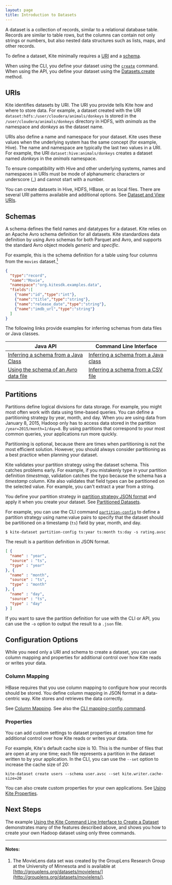 ```yaml
---
layout: page
title: Introduction to Datasets
---
```


A dataset is a collection of records, similar to a relational database table. Records are similar to table rows, but the columns can contain not only strings or numbers, but also nested data structures such as lists, maps, and other records.

To define a dataset, Kite minimally requires a [URI](#uris) and a [schema](#schemas).

When using the CLI, you define your dataset using the [`create`][create] command. When using the API, you define your dataset using the [Datasets.create][datasets-create] method.

[create]:{{site.baseurl}}/cli-reference.html#create
[datasets-create]:{{site.baseurl}}/apidocs/org/kitesdk/data/Datasets.html#create(java.net.URI,%20org.kitesdk.data.DatasetDescriptor)

## URIs

Kite identifies datasets by URI. The URI you provide tells Kite how and where to store data. For example, a dataset created with the URI `dataset:hdfs:/user/cloudera/animals/donkeys` is stored in the `/user/cloudera/animals/donkeys` directory in HDFS, with _animals_ as the namespace and _donkeys_ as the dataset name.

URIs also define a name and namespace for your dataset. Kite uses these values when the underlying system has the same concept (for example, Hive). The name and namespace are typically the last two values in a URI. For example, the URI `dataset:hive:animals/donkeys` creates a dataset named _donkeys_ in the _animals_ namespace.

To ensure compatibility with Hive and other underlying systems, names and namespaces in URIs must be mode of alphanumeric characters or underscore (\_) and cannot start with a number.

You can create datasets in Hive, HDFS, HBase, or as local files. There are several URI patterns available and additional options. See [Dataset and View URIs][uris].

[list]: {{site.baseurl}}/apidocs/org/kitesdk/data/Datasets.html#list(java.net.URI)
[uris]:{{site.baseurl}}/URIs.html

## Schemas

A schema defines the field names and datatypes for a dataset. Kite relies on an Apache Avro schema definition for all datasets. Kite standardizes data definition by using Avro schemas for both Parquet and Avro, and supports the standard Avro object models _generic_ and _specific_.

For example, this is the schema definition for a table using four columns from the `movies` dataset.[<sup>1</sup>](#notes)

```json
{
  "type":"record",
  "name":"Movie",
  "namespace":"org.kitesdk.examples.data",
  "fields":[
    {"name":"id","type":"int"},
    {"name":"title","type":"string"},
    {"name":"release_date","type":"string"},
    {"name":"imdb_url","type":"string"}
  ]
}
```

The following links provide examples for inferring schemas from data files or Java classes.

| Java API                                                      | Command Line Interface |
| --------                                                      | ---------------------- |
| [Inferring a schema from a Java Class][api-schema-from-class] | [Inferring a schema from a Java class][cli-schema-from-class] |
| [Using the schema of an Avro data file][api-schema-from-data] | [Inferring a schema from a CSV file][cli-schema-from-csv] |

[api-schema-from-class]: {{site.baseurl}}/Inferring-a-Schema-from-a-Java-Class.html
[api-schema-from-data]: {{site.baseurl}}/Inferring-a-Schema-from-an-Avro-Data-File.html
[cli-schema-from-class]: {{site.baseurl}}/cli-reference.html#obj-schema
[cli-schema-from-csv]: {{site.baseurl}}/cli-reference.html#csv-schema

## Partitions

Partitions define logical divisions for data storage. For example, you might most often work with data using time-based queries. You can define a partitioning strategy by year, month, and day. When you are using data from January 8, 2015, Hadoop only has to access data stored in the partition `/year=2015/month=1/day=8`. By using partitions that correspond to your most common queries, your applications run more quickly.

Partitioning is optional, because there are times when partitioning is not the most efficient solution. However, you should always consider partitioning as a best practice when planning your dataset.

Kite validates your partition strategy using the dataset schema. This catches problems early. For example, if you mistakenly type in your partition definition _timestmap_, validation catches the typo because the schema has a _timestamp_ column. Kite also validates that field types can be partitioned on the selected value. For example, you can't extract a year from a string.

You define your partition strategy in [partition strategy JSON format][ps-format] and apply it when you create your dataset. See [Partitioned Datasets][partition-strategies].

For example, you can use the CLI command [`partition-config`][cli-part-conf] to define a partition strategy using name:value pairs to specify that the dataset should be partitioned on a timestamp (`ts`) field by year, month, and day.

```
$ kite-dataset partition-config ts:year ts:month ts:day -s rating.avsc
```

The result is a partition definition in JSON format. 

```JSON
[ {
  "name" : "year",
  "source" : "ts",
  "type" : "year"
}, {
  "name" : "month",
  "source" : "ts",
  "type" : "month"
}, {
  "name" : "day",
  "source" : "ts",
  "type" : "day"
} ]
```

If you want to save the partition definition for use with the CLI or API, you can use the `-o` option to output the result to a `.json` file.

[partition-strategies]: {{site.baseurl}}/Partitioned-Datasets.html#partition-strategies
[cli-part-conf]: {{site.baseurl}}/cli-reference.html#partition-config
[ps-format]: {{site.baseurl}}/Partition-Strategy-Format.html

## Configuration Options

While you need only a URI and schema to create a dataset, you can use column mapping and properties for additional control over how Kite reads or writes your data.

### Column Mapping

HBase requires that you use column mapping to configure how your records should be stored. You define column mapping in JSON format in a data-centric way. Kite stores and retrieves the data correctly. 

See [Column Mapping][column-mapping]. See also the [CLI mapping-config command][cli-column-mapping].

[column-mapping]: {{site.baseurl}}/Column-Mapping.html
[cli-column-mapping]: {{site.baseurl}}/cli-reference.html#mapping-config

### Properties

You can add custom settings to dataset properties at creation time for additional control over how Kite reads or writes your data.

For example, Kite's default cache size is 10. This is the number of files that are open at any one time; each file represents a partition in the dataset written to by your application. In the CLI, you can use the `--set` option to increase the cache size of 20:

```
kite-dataset create users --schema user.avsc --set kite.writer.cache-size=20
```

You can also create custom properties for your own applications. See [Using Kite Properties][use-prop].

[use-prop]:{{site.baseurl}}/using-kite-properties.html

## Next Steps

The example [Using the Kite Command Line Interface to Create a Dataset][use-cli] demonstrates many of the features described above, and shows you how to create your own Hadoop dataset using only three commands.

[use-cli]:{{site.baseurl}}/Using-the-Kite-CLI-to-Create-a-Dataset.html

---

#### Notes:
1. The MovieLens data set was created by the GroupLens Research Group at the University of Minnesota and is available at [http://grouplens.org/datasets/movielens/](http://grouplens.org/datasets/movielens/).